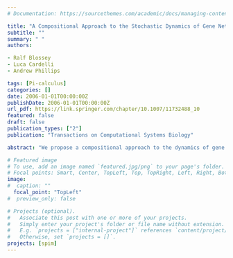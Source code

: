 ```yaml
---
# Documentation: https://sourcethemes.com/academic/docs/managing-content/

title: "A Compositional Approach to the Stochastic Dynamics of Gene Networks"
subtitle: ""
summary: " "
authors:

- Ralf Blossey
- Luca Cardelli
- Andrew Phillips

tags: [Pi-calculus]
categories: []
date: 2006-01-01T00:00:00Z
publishDate: 2006-01-01T00:00:00Z
url_pdf: https://link.springer.com/chapter/10.1007/11732488_10
featured: false
draft: false
publication_types: ["2"]
publication: "Transactions on Computational Systems Biology"

abstract: "We propose a compositional approach to the dynamics of gene regulatory networks based on the stochastic π-calculus, and develop a representation of gene network elements which can be used to build complex circuits in a transparent and efficient way. To demonstrate the power of the approach we apply it to several artificial networks, such as the repressilator and combinatorial gene circuits first studied in Combinatorial Synthesis of Genetic Networks [1]. For two examples of the latter systems, we point out how the topology of the circuits and the interplay of the stochastic gate interactions influence the circuit behavior. Our approach may be useful for the testing of biological mechanisms proposed to explain the experimentally observed circuit dynamics."

# Featured image
# To use, add an image named `featured.jpg/png` to your page's folder.
# Focal points: Smart, Center, TopLeft, Top, TopRight, Left, Right, BottomLeft, Bottom, BottomRight.
image: 
#  caption: ""
  focal_point: "TopLeft"
#  preview_only: false

# Projects (optional).
#   Associate this post with one or more of your projects.
#   Simply enter your project's folder or file name without extension.
#   E.g. `projects = ["internal-project"]` references `content/project/deep-learning/index.md`.
#   Otherwise, set `projects = []`.
projects: [spim]
---
```

